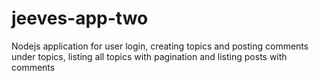 # jeeves-app-two
Nodejs application for user login, creating topics and posting comments under topics, listing all topics with pagination and listing posts with comments
